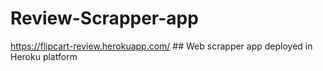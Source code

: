 # Review-Scrapper-app
https://flipcart-review.herokuapp.com/ ## Web scrapper app deployed in Heroku platform
